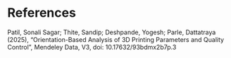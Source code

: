 # References
Patil, Sonali Sagar; Thite, Sandip; Deshpande, Yogesh; Parle, Dattatraya  (2025), “Orientation-Based Analysis of 3D Printing Parameters and Quality Control”, Mendeley Data, V3, doi: 10.17632/93bdmx2b7p.3
